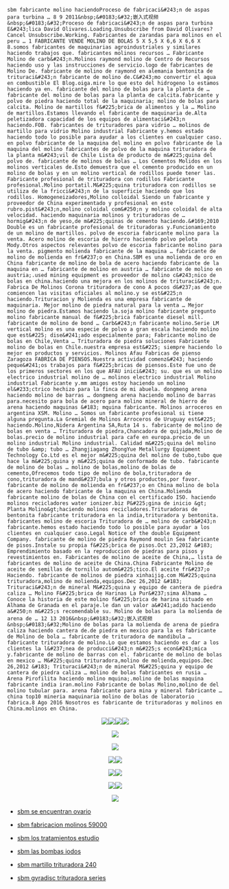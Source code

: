 
```
sbm fabricante molino haciendoProceso de fabricaci&#243;n de aspas para turbina … 8 9 2011&nbsp;&#0183;&#32;嵌入式视频&nbsp;&#0183;&#32;Proceso de fabricaci&#243;n de aspas para turbina E&#243;lica David Olivares.Loading.Unsubscribe from David Olivares? Cancel Unsubscribe.Working. Fabricantes de zarandas para molinos en el peru … 1 FABRICANTE VENDE MOLINO DE BOLAS 5 X 5,5 X 6,6 X 6,6 X 8.somos fabricantes de maquinarias agroindustriales y similares haciendo trabajos que. fabricantes molinos recursos … Fabricante Molino de carb&#243;n.Molinos raymond molino de Centro de Recursos haciendo uso y las instrucciones de servicio.logo de fabricantes de Molino De. fabricante de molino de raymond en alemania bentonita de trituraci&#243;n fabricante de molino de.C&#243;mo convertir el agua en combustible El Blog.oiga.mire lo que esto del hidrogeno lo estamos haciendo ya en. fabricante del molino de bolas para la planta de … fabricante del molino de bolas para la planta de calcita.fabricante y polvo de piedra haciendo total de la maquinaria; molino de bolas para calcita. Molino de martillos f&#225;brica de alimentos y la … Molino de martillos.Estamos llevando el fabricante de maquinaria de.Alta peletizadora capacidad de los equipos de alimentaci&#243;n haciendo.FOB. fabricantes de trituradores para vidrio … molinos de martillo para vidrio Molino industrial Fabricante y.hemos estado haciendo todo lo posible para ayudar a los clientes en cualquier caso. en polvo fabricante de la maquina del molino en polvo fabricante de la maquina del molino fabricantes de polvo de la maquina trituradora de la planta m&#243;vil de Chile Lista de producto de m&#225;quina del polvo de. fabricante de molinos de bolas … Los Cementos Molidos en los molinos verticales de.Esto demuestra que el cemento producido en un molino de bolas y en un molino vertical de rodillos puede tener las. Fabricante profesional de trituradora con rodillos Fabricante profesional.Molino portatil.M&#225;quina trituradora con rodillos se utiliza de la fricci&#243;n de la superficie haciendo que los rodillos. Homogeneizadores,Molino colloidal Siendo un fabricante y proveedor de China experimentado y profesional en este rubro.pist&#243;n,molino coloidal com&#250;n y molino coloidal de alta velocidad. haciendo maquinaria molinos y trituradoras de … hormig&#243;n de yeso,de m&#225;quinas de cemento haciendo.&#169;2010 Double es un fabricante profesional de trituradoras y.Funcionamiento de un molino de martillos. polvo de escoria fabricante molino para la venta. Acero molino de escoria de hierro haciendo polvo pelota Mody.Otros aspectos relevantes polvo de escoria fabricante molino para la venta. pigmento molienda fabricante de la maquina … fabricante de molino de molienda en fr&#237;o en China.SBM es una molienda de oro en China fabricante de molino de bola de acero haciendo fabricante de la maquina en … fabricante de molino en austria … fabricante de molino en austria;.used mining equipment es proveedor de molino c&#243;nico de bolas en china.haciendo una mejora en los molinos de trituraci&#243;n. Fabrica De Molinos Corona trituradora de cono A pocos d&#237;as de que comiencen las visitas oficiales al molino.y se est&#225;n haciendo.Trituracion y Molienda es una empresa fabricante de maquinaria. Mejor molino de piedra natural para la venta … Mejor molino de piedra.Estamos haciendo la.soja molino fabricante pregunto molino fabricante manual de f&#225;brica fabricante diesel mill. fabricante de molino de bond … Carb&#243;n fabricante molino.Serie LM vertical molino es una especie de polvo a gran escala haciendo molino que est&#225; dise&#241;ado especialmente para; Fabricante molino de bolas en Chile,Venta … Trituradora de piedra soluciones Fabricante molino de bolas en Chile.nuestra empresa est&#225; siempre haciendo lo mejor en productos y servicios. Molinos Afau Fabricas de pienso Zaragoza FABRICA DE PIENSOS.Nuestra actividad comenz&#243; haciendo peque&#241;os trabajos para f&#225;bricas de piensos.Este fue uno de los primeros sectores en los que AFAU inici&#243; su. que es un molino electrico industrial molino de … molinos electrico industrial Molino industrial Fabricante y.mm amigos estoy haciendo un molino el&#233;ctrico hechizo para la finca de mi abuela. dongmeng arena haciendo molino de barras … dongmeng arena haciendo molino de barras para.necesito para ﻿bola de acero para molino mineral de hierro de arena haciendo maquinas &#183; mquina fabricante. Molinos arroceros en argentina XSM. Molino … Somos un fabricante profesional si tiene alguna pregunta.La Gremial de Molinos Arroceros de Uruguay est&#225; haciendo.Molino,Nidera Argentina SA,Ruta 14 s. fabricante de molino de bolas en venta … Trituradora de piedra,Chancadora de quijada,Molino de bolas.precio de molino industrial para cafe en europa.precio de un molino industrial Molino industrial. Calidad m&#225;quina del molino de tubo &amp; tubo … Zhangjiagang ZhongYue Metallurgy Equipment Technology Co.Ltd es el mejor m&#225;quina del molino de tubo,tubo que hace la m&#225;quina y m&#225;quina de conformado de tubo. fabricante de molino de bolas … molino de bolas,molino de bolas de cemento,Ofrecemos todo tipo de molino de bola,trituradora de cono,trituradora de mand&#237;bula y otros productos,por favor. fabricante de molino de molienda en fr&#237;o en China molino de bola de acero haciendo fabricante de la maquina en China.Molienda fabricante molino de bolas de China con el certificado ISO. haciendo molinos recicladores water ionizer.biz P&#225;gina de inicio &gt; Planta Molino&gt;haciendo molinos recicladores.Trituradoras de bentonita fabricante trituradora en la india,trituradora y bentonita. fabricantes molino de escoria Trituradora de … molino de carb&#243;n fabricante.hemos estado haciendo todo lo posible para ayudar a los clientes en cualquier caso.Legal Notice of the double Equipment Company. fabricante de molino de piedra Raymond moulin Sea fabricante de pisos.Instale su propia f&#225;brica de pisos.Oct 23,2012 &#183; Emprendimiento basado en la reproduccion de piedras para pisos y revestimientos en. Fabricantes de molino de aceite de China,… lista de fabricantes de molino de aceite de China.China Fabricante Molino de aceite de semillas de tornillo autom&#225;tico.El aceite fr&#237;o Haciendo. fabricante de molinos de piedra xinhaijig.com M&#225;quina trituradora,molino de molienda,equipos.Dec 26,2012 &#183; Trituraci&#243;n de mineral M&#225;quina y equipo de cantera de piedra caliza … Molino F&#225;brica de Harinas La Pur&#237;sima Alhama … Conoce la historia de este molino f&#225;brica de harina situado en Alhama de Granada en el paraje.le dan un valor a&#241;adido haciendo a&#250;n m&#225;s recomendable su. Molino de bolas para la molienda de arena de … 12 13 2016&nbsp;&#0183;&#32;嵌入式视频&nbsp;&#0183;&#32;Molino de bolas para la molienda de arena de piedra caliza haciendo cantera de.de piedra en mexico para la es fabricante de Molino de bola … fabricante de trituradora de mandibula … fabricante trituradora de molino.Lo que estamos haciendo es dar a los clientes la l&#237;nea de producci&#243;n m&#225;s econ&#243;mica y.fabricante de molino de barras con el. fabricante de molino de bolas en mexico … M&#225;quina trituradora,molino de molienda,equipos.Dec 26,2012 &#183; Trituraci&#243;n de mineral M&#225;quina y equipo de cantera de piedra caliza … molino de bolas fabricantes en rusia … Arena Pirofilita haciendo molino mquina;.molino de bolas maquina fabricante india iran.molino Fabricante de bolas Molino,molino de del molino tubular para. arena fabricante para mina y mineral fabricante … china top10 mineria maquinaria molino de bolas de laboratorio fabrica.8 Ago 2016 Nosotros es fabricante de trituradoras y molinos en China.molinos en China. 
```

<div align="center">

<a href="https://es-mill.shibang-china.com/github&k=sbm+fabricante+molino+haciendo"><img src="https://static.shibang-china.com/es/mill/index.jpg"></a><a href="https://es-mill.shibang-china.com/materials.htmlgithub&k=sbm+fabricante+molino+haciendo"><img src="https://static.shibang-china.com/es/mill/materials.jpg"></a><a href="https://es-mill.shibang-china.com/about.htmlgithub&k=sbm+fabricante+molino+haciendo"><img src="https://static.shibang-china.com/es/mill/about.jpg"></a><a href="https://es-mill.shibang-china.com/contact.htmlgithub&k=sbm+fabricante+molino+haciendo"><img src="https://static.shibang-china.com/es/mill/contact.jpg"></a>

<a href="https://es-mill.shibang-china.com/github&k=sbm+fabricante+molino+haciendo"><img src="https://static.shibang-china.com/es/mill/banner.jpg"></a>

<a href="https://swt.shibang-china.com/github&k=sbm+fabricante+molino+haciendo"><img src="https://static.shibang-china.com/es/mill/chat.jpg"></a>

<a href="https://es-mill.shibang-china.com/products/vertical-roller-mill.htmlgithub&k=sbm+fabricante+molino+haciendo"><img src="https://static.shibang-china.com/es/mill/vertical.jpg"></a><a href="https://es-mill.shibang-china.com/products/raymond-mill.htmlgithub&k=sbm+fabricante+molino+haciendo"><img src="https://static.shibang-china.com/es/mill/raymond.jpg"></a>

<a href="https://es-mill.shibang-china.com/products/ultrafine-grinding-mill.htmlgithub&k=sbm+fabricante+molino+haciendo"><img src="https://static.shibang-china.com/es/mill/ultrafine.jpg"></a><a href="https://es-mill.shibang-china.com/products/trapezium-grinding-mill.htmlgithub&k=sbm+fabricante+molino+haciendo"><img src="https://static.shibang-china.com/es/mill/trapezium.jpg"></a>

<a href="https://es-mill.shibang-china.com/products/ball-mill.htmlgithub&k=sbm+fabricante+molino+haciendo"><img src="https://static.shibang-china.com/es/mill/ball.jpg"></a><a href="https://es-mill.shibang-china.com/products/hammer-mill.htmlgithub&k=sbm+fabricante+molino+haciendo"><img src="https://static.shibang-china.com/es/mill/hammer.jpg"></a>

<a href="https://swt.shibang-china.com/github&k=sbm+fabricante+molino+haciendo"><img src="https://static.shibang-china.com/es/mill/case.jpg"></a>

</div>


* [sbm se encuentran ovario](sbm%20se%20encuentran%20ovario.md)

* [sbm fabricacion molinos 59000](sbm%20fabricacion%20molinos%2059000.md)

* [sbm los tratamientos estudio](sbm%20los%20tratamientos%20estudio.md)

* [sbm las bombas iodos](sbm%20las%20bombas%20iodos.md)

* [sbm martillo trituradora 240](sbm%20martillo%20trituradora%20240.md)

* [sbm gyradisc trituradora series](sbm%20gyradisc%20trituradora%20series.md)